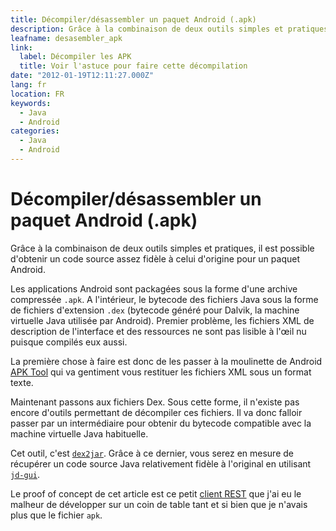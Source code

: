 ```yaml
---
title: Décompiler/désassembler un paquet Android (.apk)
description: Grâce à la combinaison de deux outils simples et pratiques, il est possible d'obtenir un code source assez fidèle à celui d'origine pour un paquet Android.
leafname: desasembler_apk
link:
  label: Décompiler les APK
  title: Voir l'astuce pour faire cette décompilation
date: "2012-01-19T12:11:27.000Z"
lang: fr
location: FR
keywords:
  - Java
  - Android
categories:
  - Java
  - Android
---
```


# Décompiler/désassembler un paquet Android (.apk)

Grâce à la combinaison de deux outils simples et pratiques, il est possible d'obtenir un code source assez fidèle à celui d'origine pour un paquet Android.

Les applications Android sont packagées sous la forme d'une archive compressée `.apk`. A l'intérieur, le bytecode des fichiers Java sous la forme de fichiers d'extension `.dex` (bytecode généré pour Dalvik, la machine virtuelle Java utilisée par Android). Premier problème, les fichiers XML de description de l'interface et des ressources ne sont pas lisible à l'œil nu puisque compilés eux aussi.

La première chose à faire est donc de les passer à la moulinette de Android [APK Tool](http://ibotpeaches.github.io/Apktool/ "Télécharger l'outil") qui va gentiment vous restituer les fichiers XML sous un format texte.

Maintenant passons aux fichiers Dex. Sous cette forme, il n'existe pas encore d'outils permettant de décompiler ces fichiers. Il va donc falloir passer par un intermédiaire pour obtenir du bytecode compatible avec la machine virtuelle Java habituelle.

Cet outil, c'est [`dex2jar`](http://code.google.com/p/dex2jar/ "Télécharger dex2jar"). Grâce à ce dernier, vous serez en mesure de récupérer un code source Java relativement fidèle à l'original en utilisant [`jd-gui`](http://jd.benow.ca/ "Télécharger cet outil").

Le proof of concept de cet article est ce petit [client REST](https://github.com/nfroidure/SimpleRestAndroidClient "Voir ce client") que j'ai eu le malheur de développer sur un coin de table tant et si bien que je n'avais plus que le fichier `apk`.
